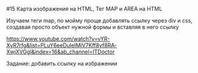 #15 Карта изображения на HTML, Тег MAP и AREA на HTML

Изучаем теги map, по мойму проще добавлять ссылку через div и css, создавая просто объект нужной формы и вставляя в него ссылку

https://www.youtube.com/watch?v=vYR-XyR7rfg&list=PLuY6eeDuleIMjV7Kff8yf8RA-XwjXVGgl&index=16&ab_channel=ITDoctor

Задание: добавить ссылку на избражении 